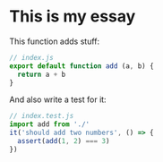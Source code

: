 # This is my essay

This function adds stuff:

```js
// index.js
export default function add (a, b) {
  return a + b
}
```

And also write a test for it:

```js
// index.test.js
import add from './'
it('should add two numbers', () => {
  assert(add(1, 2) === 3)
})
```
